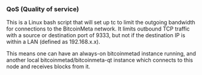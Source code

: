 ### QoS (Quality of service) ###

This is a Linux bash script that will set up tc to limit the outgoing bandwidth for connections to the BitcoinMeta network. It limits outbound TCP traffic with a source or destination port of 9333, but not if the destination IP is within a LAN (defined as 192.168.x.x).

This means one can have an always-on bitcoinmetad instance running, and another local bitcoinmetad/bitcoinmeta-qt instance which connects to this node and receives blocks from it.

